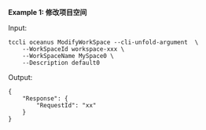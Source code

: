 **Example 1: 修改项目空间**



Input: 

```
tccli oceanus ModifyWorkSpace --cli-unfold-argument  \
    --WorkSpaceId workspace-xxx \
    --WorkSpaceName MySpace0 \
    --Description default0
```

Output: 
```
{
    "Response": {
        "RequestId": "xx"
    }
}
```

